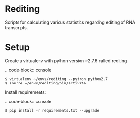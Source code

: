 Rediting
========

Scripts for calculating various statistics regarding editing of RNA transcripts.

Setup
=====

Create a virtualenv with python version ~2.7.6 called rediting

.. code-block:: console

    $ virtualenv ~/envs/rediting --python python2.7 
    $ source ~/envs/rediting/bin/activate

Install requirements:

.. code-block:: console

    $ pip install -r requirements.txt --upgrade
